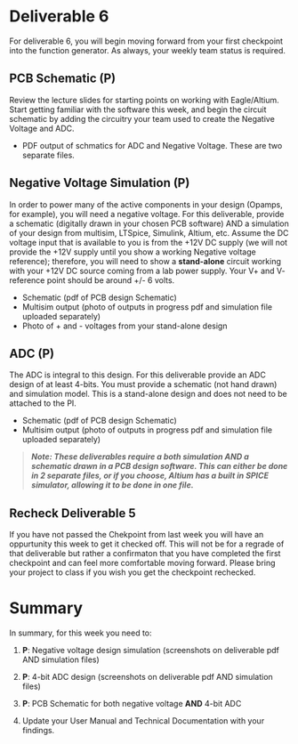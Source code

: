 
# Deliverable 6
For deliverable 6, you will begin moving forward from your first checkpoint into the function generator.  As always, your weekly team status is required.

## PCB Schematic (P)
Review the lecture slides for starting points on working with Eagle/Altium. Start getting familiar with the software this week, and begin the circuit schematic by adding the circuitry your team used to create the Negative Voltage and ADC.
- PDF output of schmatics for ADC and Negative Voltage.  These are two separate files.

## Negative Voltage Simulation (P)
In order to power many of the active components in your design (Opamps, for example), you will need a negative voltage.  For this deliverable, provide a schematic (digitally drawn in your chosen PCB software) AND a simulation of your design from multisim, LTSpice, Simulink, Altium, etc.  Assume the DC voltage input that is available to you is from the +12V DC supply (we will not provide the +12V supply until you show a working Negative voltage reference); therefore, you will need to show a **stand-alone** circuit working with your +12V DC source coming from a lab power supply. Your V+ and V- reference point should be around +/- 6 volts. 

- Schematic (pdf of PCB design Schematic)
- Multisim output (photo of outputs in progress pdf and simulation file uploaded separately)
- Photo of + and - voltages from your stand-alone design


## ADC (P)
The ADC is integral to this design.  For this deliverable provide an ADC design of at least 4-bits.  You must provide a schematic (not hand drawn) and simulation model.  This is a stand-alone design and does not need to be attached to the PI.

- Schematic (pdf of PCB design Schematic)
- Multisim output (photo of outputs in progress pdf and simulation file uploaded separately)

>***Note: These deliverables require a both simulation AND a schematic drawn in a PCB design software. This can either be done in 2 separate files, or if you choose, Altium has a built in SPICE simulator, allowing it to be done in one file.***

## Recheck Deliverable 5
If you have not passed the Chekpoint from last week you will have an oppurtunity this week to get it checked off. This will not be for a regrade of that deliverable but rather a confirmaton that you have completed the first checkpoint and can feel more comfortable moving forward. Please bring your project to class if you wish you get the checkpoint rechecked.


# Summary

In summary, for this week you need to:

1. **P**: Negative voltage design simulation (screenshots on deliverable pdf AND simulation files)

2. **P**: 4-bit ADC design (screenshots on deliverable pdf AND simulation files)

3. **P**: PCB Schematic for both negative voltage **AND** 4-bit ADC

4. Update your User Manual and Technical Documentation with your findings.
